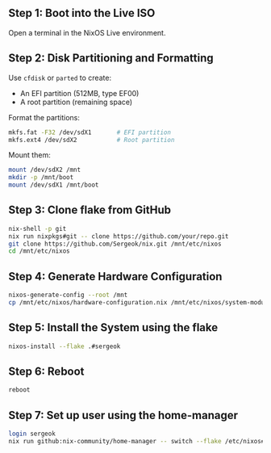 ## Step 1: Boot into the Live ISO

Open a terminal in the NixOS Live environment.

## Step 2: Disk Partitioning and Formatting

Use `cfdisk` or `parted` to create:

- An EFI partition (512MB, type EF00)
- A root partition (remaining space)

Format the partitions:

```sh
mkfs.fat -F32 /dev/sdX1       # EFI partition
mkfs.ext4 /dev/sdX2           # Root partition
```

Mount them:

```sh
mount /dev/sdX2 /mnt
mkdir -p /mnt/boot
mount /dev/sdX1 /mnt/boot
```

## Step 3: Clone flake from GitHub

```sh
nix-shell -p git
nix run nixpkgs#git -- clone https://github.com/your/repo.git
git clone https://github.com/Sergeok/nix.git /mnt/etc/nixos
cd /mnt/etc/nixos
```

## Step 4: Generate Hardware Configuration

```sh
nixos-generate-config --root /mnt
cp /mnt/etc/nixos/hardware-configuration.nix /mnt/etc/nixos/system-modules/hardware-laptop.nix
```

## Step 5: Install the System using the flake

```sh
nixos-install --flake .#sergeok
```

## Step 6: Reboot
```sh
reboot
```

## Step 7: Set up user using the home-manager

```sh
login sergeok
nix run github:nix-community/home-manager -- switch --flake /etc/nixos#sergeok
```
